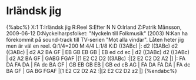 # Irländsk jig

{%abc%}
X:1
T:Irländsk jig
R:Reel
S:Efter N N
O:Irland
Z:Patrik Månsson, 2009-06-12
D:Nyckelharpsfolket: "Nyckeln till Folkmusik" (2003)
N:Kan ha förekommit på sound-track till TV-serien "Mot alla vindar". Låten heter jig men är väl en reel.
Q:1/4=200
M:4/4
L:1/8
K:D
((3ABc) |: d2 ((3ABc) d2 ((3ABc) | d2 A2 BA GF | EB GB EB GB | EB ed cd ec | 
         d2 ((3ABc) d2 ((3ABc) | d2 A2 BA GF | GABG FGAF |[1 E2 C2 D2 ((3ABc) :|[2 E2 C2 D2 A2 |]
|: FA DA FA DA | FA dc BA GF | GB EB GB EB | GB ed cB AG |
   FA DA FA DA | FA dc BA GF | GA BG FGAF |[1 E2 C2 D2 A2 :|[2 E2 C2 D2 z2 |]
{%endabc%}
